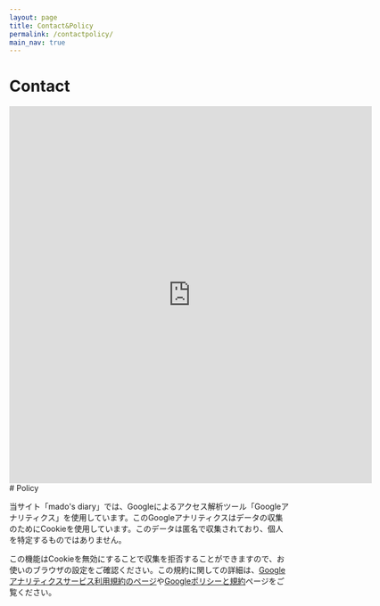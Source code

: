 ```yaml
---
layout: page
title: Contact&Policy
permalink: /contactpolicy/
main_nav: true
---
```

# Contact

<iframe src="https://docs.google.com/forms/d/e/1FAIpQLSdytGJqJSk9wTUusJ_Sx0_c4ETI6xYHGOl_zKJTelC1TzLEng/viewform?embedded=true" width="650" height="677" frameborder="0" marginheight="0" marginwidth="0">読み込んでいます…</iframe>
<br>
# Policy

当サイト「mado's diary」では、Googleによるアクセス解析ツール「Googleアナリティクス」を使用しています。このGoogleアナリティクスはデータの収集のためにCookieを使用しています。このデータは匿名で収集されており、個人を特定するものではありません。

この機能はCookieを無効にすることで収集を拒否することができますので、お使いのブラウザの設定をご確認ください。この規約に関しての詳細は、[Googleアナリティクスサービス利用規約のページ](https://marketingplatform.google.com/about/analytics/terms/jp/)や[Googleポリシーと規約](https://policies.google.com/technologies/ads?hl=ja)ページをご覧ください。
